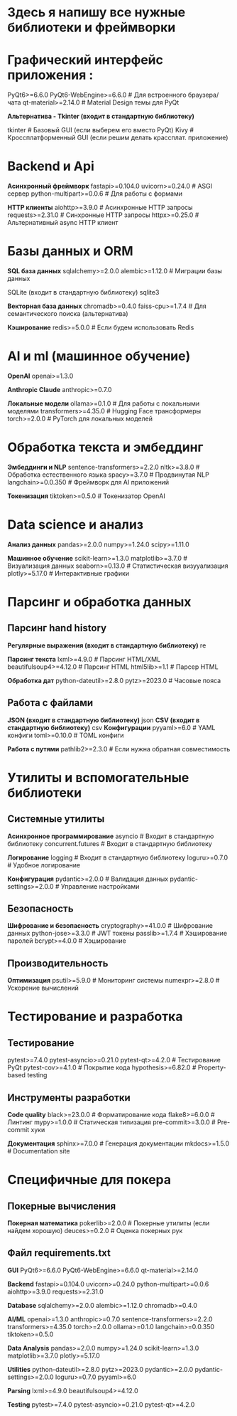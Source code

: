 # Здесь я напишу все нужные библиотеки и фреймворки 

# Графический интерфейс приложения : 

PyQt6>=6.6.0
PyQt6-WebEngine>=6.6.0  # Для встроенного браузера/чата
qt-material>=2.14.0     # Material Design темы для PyQt

**Альтернатива - Tkinter (входит в стандартную библиотеку)**

tkinter                # Базовый GUI (если выберем его вместо PyQt)
Kivy                   # Кроссплатформенный GUI (если решим делать крассплат. приложение)


# Backend и Api

**Асинхронный фреймворк**
fastapi>=0.104.0
uvicorn>=0.24.0         # ASGI сервер
python-multipart>=0.0.6 # Для работы с формами

**HTTP клиенты**
aiohttp>=3.9.0          # Асинхронные HTTP запросы
requests>=2.31.0        # Синхронные HTTP запросы
httpx>=0.25.0           # Альтернативный async HTTP клиент


# Базы данных и ORM 

**SQL база данных**
sqlalchemy>=2.0.0
alembic>=1.12.0         # Миграции базы данных

SQLite (входит в стандартную библиотеку)
sqlite3

**Векторная база данных**
chromadb>=0.4.0
faiss-cpu>=1.7.4        # Для семантического поиска (альтернатива)

**Кэширование**
redis>=5.0.0            # Если будем использовать Redis


# AI и ml (машинное обучение)

**OpenAI**
openai>=1.3.0

**Anthropic Claude**
anthropic>=0.7.0

**Локальные модели**
ollama>=0.1.0           # Для работы с локальными моделями
transformers>=4.35.0    # Hugging Face трансформеры
torch>=2.0.0            # PyTorch для локальных моделей



# Обработка текста и эмбеддинг

**Эмбеддинги и NLP**
sentence-transformers>=2.2.0
nltk>=3.8.0             # Обработка естественного языка
spacy>=3.7.0            # Продвинутая NLP
langchain>=0.0.350      # Фреймворк для AI приложений

**Токенизация**
tiktoken>=0.5.0         # Токенизатор OpenAI


# Data science и анализ 

**Анализ данных**
pandas>=2.0.0
numpy>=1.24.0
scipy>=1.11.0

**Машинное обучение**
scikit-learn>=1.3.0
matplotlib>=3.7.0       # Визуализация данных
seaborn>=0.13.0         # Статистическая визууализация
plotly>=5.17.0          # Интерактивные графики


# Парсинг и обработка данных
## Парсинг hand history
**Регулярные выражения (входит в стандартную библиотеку)**
re

**Парсинг текста**
lxml>=4.9.0             # Парсинг HTML/XML
beautifulsoup4>=4.12.0  # Парсинг HTML
html5lib>=1.1           # Парсер HTML

**Обработка дат**
python-dateutil>=2.8.0
pytz>=2023.0            # Часовые пояса

## Работа с файлами

**JSON (входит в стандартную библиотеку)**
json
**CSV (входит в стандартную библиотеку)**
csv
**Конфигурации**
pyyaml>=6.0             # YAML конфиги
toml>=0.10.0            # TOML конфиги

**Работа с путями**
pathlib2>=2.3.0         # Если нужна обратная совместимость

# Утилиты и вспомогательные библиотеки
## Системные утилиты

**Асинхронное программирование**
asyncio                 # Входит в стандартную библиотеку
concurrent.futures      # Входит в стандартную библиотеку

**Логирование**
logging                 # Входит в стандартную библиотеку
loguru>=0.7.0           # Удобное логирование

**Конфигурация**
pydantic>=2.0.0         # Валидация данных
pydantic-settings>=2.0.0 # Управление настройками

## Безопасность

**Шифрование и безопасность**
cryptography>=41.0.0    # Шифрование данных
python-jose>=3.3.0      # JWT токены
passlib>=1.7.4          # Хэширование паролей
bcrypt>=4.0.0           # Хэширование

## Производительность

**Оптимизация**
psutil>=5.9.0           # Мониторинг системы
numexpr>=2.8.0          # Ускорение вычислений

# Тестирование и разработка
## Тестирование

pytest>=7.4.0
pytest-asyncio>=0.21.0
pytest-qt>=4.2.0        # Тестирование PyQt
pytest-cov>=4.1.0       # Покрытие кода
hypothesis>=6.82.0      # Property-based testing

## Инструменты разработки

**Code quality**
black>=23.0.0           # Форматирование кода
flake8>=6.0.0           # Линтинг
mypy>=1.0.0             # Статическая типизация
pre-commit>=3.0.0       # Pre-commit хуки

**Документация**
sphinx>=7.0.0           # Генерация документации
mkdocs>=1.5.0           # Documentation site


# Специфичные для покера
## Покерные вычисления

**Покерная математика**
pokerlib>=2.0.0         # Покерные утилиты (если найдем хорошую)
deuces>=0.2.0           # Оценка покерных рук

## Файл requirements.txt

**GUI**
PyQt6>=6.6.0
PyQt6-WebEngine>=6.6.0
qt-material>=2.14.0

**Backend**
fastapi>=0.104.0
uvicorn>=0.24.0
python-multipart>=0.0.6
aiohttp>=3.9.0
requests>=2.31.0

**Database**
sqlalchemy>=2.0.0
alembic>=1.12.0
chromadb>=0.4.0

**AI/ML**
openai>=1.3.0
anthropic>=0.7.0
sentence-transformers>=2.2.0
transformers>=4.35.0
torch>=2.0.0
ollama>=0.1.0
langchain>=0.0.350
tiktoken>=0.5.0

**Data Analysis**
pandas>=2.0.0
numpy>=1.24.0
scikit-learn>=1.3.0
matplotlib>=3.7.0
plotly>=5.17.0

**Utilities**
python-dateutil>=2.8.0
pytz>=2023.0
pydantic>=2.0.0
pydantic-settings>=2.0.0
loguru>=0.7.0
pyyaml>=6.0

**Parsing**
lxml>=4.9.0
beautifulsoup4>=4.12.0

**Testing**
pytest>=7.4.0
pytest-asyncio>=0.21.0
pytest-qt>=4.2.0